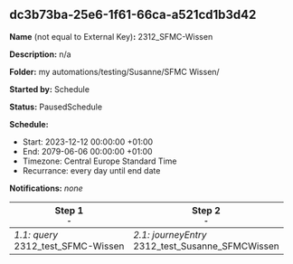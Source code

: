 ## dc3b73ba-25e6-1f61-66ca-a521cd1b3d42

**Name** (not equal to External Key)**:** 2312_SFMC-Wissen

**Description:** n/a

**Folder:** my automations/testing/Susanne/SFMC Wissen/

**Started by:** Schedule

**Status:** PausedSchedule

**Schedule:**

* Start: 2023-12-12 00:00:00 +01:00
* End: 2079-06-06 00:00:00 +01:00
* Timezone: Central Europe Standard Time
* Recurrance: every day until end date

**Notifications:** _none_


| Step 1<br>_<small>-</small>_ | Step 2<br>_<small>-</small>_ |
| --- | --- |
| _1.1: query_<br>2312_test_SFMC-Wissen | _2.1: journeyEntry_<br>2312_test_Susanne_SFMCWissen |
